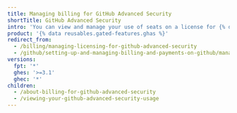 ```yaml
---
title: Managing billing for GitHub Advanced Security
shortTitle: GitHub Advanced Security
intro: 'You can view and manage your use of seats on a license for {% data variables.product.prodname_advanced_security %}.'
product: '{% data reusables.gated-features.ghas %}'
redirect_from:
  - /billing/managing-licensing-for-github-advanced-security
  - /github/setting-up-and-managing-billing-and-payments-on-github/managing-licensing-for-github-advanced-security
versions:
  fpt: '*'
  ghes: '>=3.1'
  ghec: '*'
children:
  - /about-billing-for-github-advanced-security
  - /viewing-your-github-advanced-security-usage
---
```


